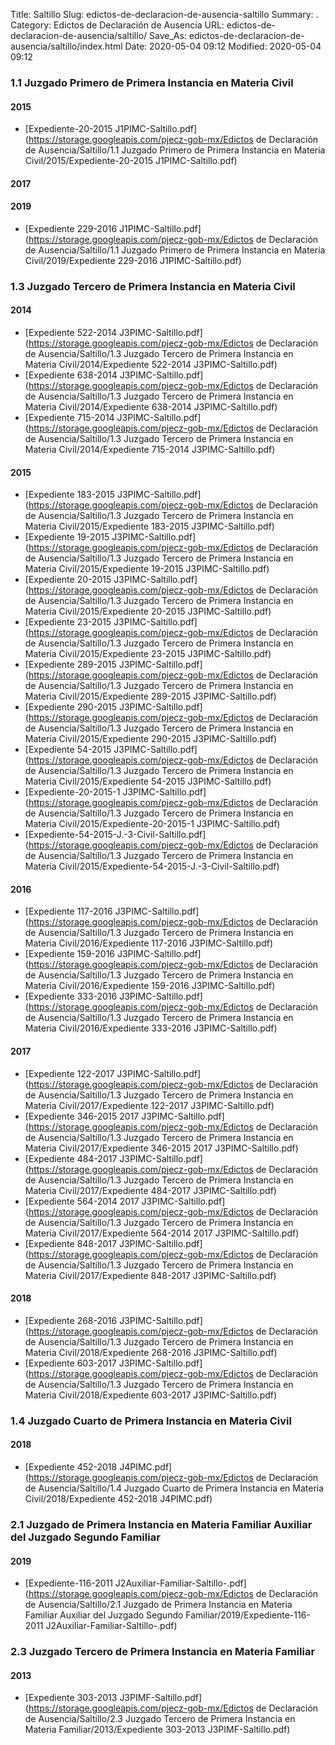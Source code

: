 Title: Saltillo
Slug: edictos-de-declaracion-de-ausencia-saltillo
Summary: .
Category: Edictos de Declaración de Ausencia
URL: edictos-de-declaracion-de-ausencia/saltillo/
Save_As: edictos-de-declaracion-de-ausencia/saltillo/index.html
Date: 2020-05-04 09:12
Modified: 2020-05-04 09:12


 



### 1.1 Juzgado Primero de Primera Instancia en Materia Civil


#### 2015


* [Expediente-20-2015 J1PIMC-Saltillo.pdf](https://storage.googleapis.com/pjecz-gob-mx/Edictos de Declaración de Ausencia/Saltillo/1.1 Juzgado Primero de Primera Instancia en Materia Civil/2015/Expediente-20-2015 J1PIMC-Saltillo.pdf)


#### 2017


#### 2019


* [Expediente 229-2016 J1PIMC-Saltillo.pdf](https://storage.googleapis.com/pjecz-gob-mx/Edictos de Declaración de Ausencia/Saltillo/1.1 Juzgado Primero de Primera Instancia en Materia Civil/2019/Expediente 229-2016 J1PIMC-Saltillo.pdf)


### 1.3 Juzgado Tercero de Primera Instancia en Materia Civil


#### 2014


* [Expediente 522-2014 J3PIMC-Saltillo.pdf](https://storage.googleapis.com/pjecz-gob-mx/Edictos de Declaración de Ausencia/Saltillo/1.3 Juzgado Tercero de Primera Instancia en Materia Civil/2014/Expediente 522-2014 J3PIMC-Saltillo.pdf)
* [Expediente 638-2014 J3PIMC-Saltillo.pdf](https://storage.googleapis.com/pjecz-gob-mx/Edictos de Declaración de Ausencia/Saltillo/1.3 Juzgado Tercero de Primera Instancia en Materia Civil/2014/Expediente 638-2014 J3PIMC-Saltillo.pdf)
* [Expediente 715-2014 J3PIMC-Saltillo.pdf](https://storage.googleapis.com/pjecz-gob-mx/Edictos de Declaración de Ausencia/Saltillo/1.3 Juzgado Tercero de Primera Instancia en Materia Civil/2014/Expediente 715-2014 J3PIMC-Saltillo.pdf)


#### 2015


* [Expediente 183-2015 J3PIMC-Saltillo.pdf](https://storage.googleapis.com/pjecz-gob-mx/Edictos de Declaración de Ausencia/Saltillo/1.3 Juzgado Tercero de Primera Instancia en Materia Civil/2015/Expediente 183-2015 J3PIMC-Saltillo.pdf)
* [Expediente 19-2015 J3PIMC-Saltillo.pdf](https://storage.googleapis.com/pjecz-gob-mx/Edictos de Declaración de Ausencia/Saltillo/1.3 Juzgado Tercero de Primera Instancia en Materia Civil/2015/Expediente 19-2015 J3PIMC-Saltillo.pdf)
* [Expediente 20-2015 J3PIMC-Saltillo.pdf](https://storage.googleapis.com/pjecz-gob-mx/Edictos de Declaración de Ausencia/Saltillo/1.3 Juzgado Tercero de Primera Instancia en Materia Civil/2015/Expediente 20-2015 J3PIMC-Saltillo.pdf)
* [Expediente 23-2015 J3PIMC-Saltillo.pdf](https://storage.googleapis.com/pjecz-gob-mx/Edictos de Declaración de Ausencia/Saltillo/1.3 Juzgado Tercero de Primera Instancia en Materia Civil/2015/Expediente 23-2015 J3PIMC-Saltillo.pdf)
* [Expediente 289-2015 J3PIMC-Saltillo.pdf](https://storage.googleapis.com/pjecz-gob-mx/Edictos de Declaración de Ausencia/Saltillo/1.3 Juzgado Tercero de Primera Instancia en Materia Civil/2015/Expediente 289-2015 J3PIMC-Saltillo.pdf)
* [Expediente 290-2015 J3PIMC-Saltillo.pdf](https://storage.googleapis.com/pjecz-gob-mx/Edictos de Declaración de Ausencia/Saltillo/1.3 Juzgado Tercero de Primera Instancia en Materia Civil/2015/Expediente 290-2015 J3PIMC-Saltillo.pdf)
* [Expediente 54-2015 J3PIMC-Saltillo.pdf](https://storage.googleapis.com/pjecz-gob-mx/Edictos de Declaración de Ausencia/Saltillo/1.3 Juzgado Tercero de Primera Instancia en Materia Civil/2015/Expediente 54-2015 J3PIMC-Saltillo.pdf)
* [Expediente-20-2015-1 J3PIMC-Saltillo.pdf](https://storage.googleapis.com/pjecz-gob-mx/Edictos de Declaración de Ausencia/Saltillo/1.3 Juzgado Tercero de Primera Instancia en Materia Civil/2015/Expediente-20-2015-1 J3PIMC-Saltillo.pdf)
* [Expediente-54-2015-J.-3-Civil-Saltillo.pdf](https://storage.googleapis.com/pjecz-gob-mx/Edictos de Declaración de Ausencia/Saltillo/1.3 Juzgado Tercero de Primera Instancia en Materia Civil/2015/Expediente-54-2015-J.-3-Civil-Saltillo.pdf)


#### 2016


* [Expediente 117-2016 J3PIMC-Saltillo.pdf](https://storage.googleapis.com/pjecz-gob-mx/Edictos de Declaración de Ausencia/Saltillo/1.3 Juzgado Tercero de Primera Instancia en Materia Civil/2016/Expediente 117-2016 J3PIMC-Saltillo.pdf)
* [Expediente 159-2016 J3PIMC-Saltillo.pdf](https://storage.googleapis.com/pjecz-gob-mx/Edictos de Declaración de Ausencia/Saltillo/1.3 Juzgado Tercero de Primera Instancia en Materia Civil/2016/Expediente 159-2016 J3PIMC-Saltillo.pdf)
* [Expediente 333-2016 J3PIMC-Saltillo.pdf](https://storage.googleapis.com/pjecz-gob-mx/Edictos de Declaración de Ausencia/Saltillo/1.3 Juzgado Tercero de Primera Instancia en Materia Civil/2016/Expediente 333-2016 J3PIMC-Saltillo.pdf)


#### 2017


* [Expediente 122-2017 J3PIMC-Saltillo.pdf](https://storage.googleapis.com/pjecz-gob-mx/Edictos de Declaración de Ausencia/Saltillo/1.3 Juzgado Tercero de Primera Instancia en Materia Civil/2017/Expediente 122-2017 J3PIMC-Saltillo.pdf)
* [Expediente 346-2015 2017 J3PIMC-Saltillo.pdf](https://storage.googleapis.com/pjecz-gob-mx/Edictos de Declaración de Ausencia/Saltillo/1.3 Juzgado Tercero de Primera Instancia en Materia Civil/2017/Expediente 346-2015 2017 J3PIMC-Saltillo.pdf)
* [Expediente 484-2017 J3PIMC-Saltillo.pdf](https://storage.googleapis.com/pjecz-gob-mx/Edictos de Declaración de Ausencia/Saltillo/1.3 Juzgado Tercero de Primera Instancia en Materia Civil/2017/Expediente 484-2017 J3PIMC-Saltillo.pdf)
* [Expediente 564-2014 2017 J3PIMC-Saltillo.pdf](https://storage.googleapis.com/pjecz-gob-mx/Edictos de Declaración de Ausencia/Saltillo/1.3 Juzgado Tercero de Primera Instancia en Materia Civil/2017/Expediente 564-2014 2017 J3PIMC-Saltillo.pdf)
* [Expediente 848-2017 J3PIMC-Saltillo.pdf](https://storage.googleapis.com/pjecz-gob-mx/Edictos de Declaración de Ausencia/Saltillo/1.3 Juzgado Tercero de Primera Instancia en Materia Civil/2017/Expediente 848-2017 J3PIMC-Saltillo.pdf)


#### 2018


* [Expediente 268-2016 J3PIMC-Saltillo.pdf](https://storage.googleapis.com/pjecz-gob-mx/Edictos de Declaración de Ausencia/Saltillo/1.3 Juzgado Tercero de Primera Instancia en Materia Civil/2018/Expediente 268-2016 J3PIMC-Saltillo.pdf)
* [Expediente 603-2017 J3PIMC-Saltillo.pdf](https://storage.googleapis.com/pjecz-gob-mx/Edictos de Declaración de Ausencia/Saltillo/1.3 Juzgado Tercero de Primera Instancia en Materia Civil/2018/Expediente 603-2017 J3PIMC-Saltillo.pdf)


### 1.4 Juzgado Cuarto de Primera Instancia en Materia Civil


#### 2018


* [Expediente 452-2018 J4PIMC.pdf](https://storage.googleapis.com/pjecz-gob-mx/Edictos de Declaración de Ausencia/Saltillo/1.4 Juzgado Cuarto de Primera Instancia en Materia Civil/2018/Expediente 452-2018 J4PIMC.pdf)


### 2.1 Juzgado de Primera Instancia en Materia Familiar Auxiliar del Juzgado Segundo Familiar


#### 2019


* [Expediente-116-2011 J2Auxiliar-Familiar-Saltillo-.pdf](https://storage.googleapis.com/pjecz-gob-mx/Edictos de Declaración de Ausencia/Saltillo/2.1 Juzgado de Primera Instancia en Materia Familiar Auxiliar del Juzgado Segundo Familiar/2019/Expediente-116-2011 J2Auxiliar-Familiar-Saltillo-.pdf)


### 2.3 Juzgado Tercero de Primera Instancia en Materia Familiar


#### 2013


* [Expediente 303-2013 J3PIMF-Saltillo.pdf](https://storage.googleapis.com/pjecz-gob-mx/Edictos de Declaración de Ausencia/Saltillo/2.3 Juzgado Tercero de Primera Instancia en Materia Familiar/2013/Expediente 303-2013 J3PIMF-Saltillo.pdf)



